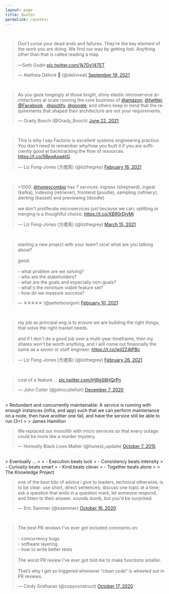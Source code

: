 ```yaml
---
layout: page
title: Quotes
permalink: /quotes/
---
```


<br>
<blockquote class="twitter-tweet"><p lang="en" dir="ltr">Don’t curse your dead ends and failures. They’re the key element of the work you are doing. We find our way by getting lost. Anything other than that is called reading a map.<br><br>—Seth Godin <a href="https://t.co/1k7Dv147ET">pic.twitter.com/1k7Dv147ET</a></p>&mdash; Aletheia Délivré 🌳 (@delivreal) <a href="https://twitter.com/delivreal/status/1439643197353906180?ref_src=twsrc%5Etfw">September 19, 2021</a></blockquote> <script async src="https://platform.twitter.com/widgets.js" charset="utf-8"></script>

<br>
<blockquote class="twitter-tweet"><p lang="en" dir="ltr">As you gaze longingly at those bright, shiny elastic microservice architectures at scale running the core business of <a href="https://twitter.com/amazon?ref_src=twsrc%5Etfw">@amazon</a>, <a href="https://twitter.com/Twitter?ref_src=twsrc%5Etfw">@twitter</a>, <a href="https://twitter.com/Facebook?ref_src=twsrc%5Etfw">@Facebook</a> , <a href="https://twitter.com/Spotify?ref_src=twsrc%5Etfw">@spotify</a>, <a href="https://twitter.com/Google?ref_src=twsrc%5Etfw">@google</a>, and others keep in mind that the requirements that shaped their architecture are not your requirements.</p>&mdash; Grady Booch (@Grady_Booch) <a href="https://twitter.com/Grady_Booch/status/1407269523942612996?ref_src=twsrc%5Etfw">June 22, 2021</a></blockquote> <script async src="https://platform.twitter.com/widgets.js" charset="utf-8"></script> 

<br>
<blockquote class="twitter-tweet"><p lang="en" dir="ltr">This is why I say Factorio is excellent systems engineering practice. You don&#39;t need to remember why/how you built it if you are sufficiently good at backtracking the flow of resources. <a href="https://t.co/5BpqAowktG">https://t.co/5BpqAowktG</a></p>&mdash; Liz Fong-Jones (方禮真) (@lizthegrey) <a href="https://twitter.com/lizthegrey/status/1361736400455036931?ref_src=twsrc%5Etfw">February 16, 2021</a></blockquote> <script async src="https://platform.twitter.com/widgets.js" charset="utf-8"></script>

<br>
<blockquote class="twitter-tweet"><p lang="en" dir="ltr">+1000. <a href="https://twitter.com/honeycombio?ref_src=twsrc%5Etfw">@honeycombio</a> has 7 services: ingress (shepherd), ingest (kafka), indexing (retriever), frontend (poodle), sampling (refinery), alerting (basset) and previewing (doodle)<br><br>we don&#39;t proliferate microservices just because we can; splitting or merging is a thoughtful choice. <a href="https://t.co/XB90rDjvMj">https://t.co/XB90rDjvMj</a></p>&mdash; Liz Fong-Jones (方禮真) (@lizthegrey) <a href="https://twitter.com/lizthegrey/status/1371603255239741444?ref_src=twsrc%5Etfw">March 15, 2021</a></blockquote> <script async src="https://platform.twitter.com/widgets.js" charset="utf-8"></script> 

<br>
<blockquote class="twitter-tweet"><p lang="en" dir="ltr">starting a new project with your team? nice! what are you talking about?<br><br>good:<br><br>- what problem are we solving?<br>- who are the stakeholders?<br>- what are the goals and especially non-goals?<br>- what&#39;s the minimum viable feature set?<br>- how do we measure success?</p>&mdash; ✕✕✕✕✕ (@peterbourgon) <a href="https://twitter.com/peterbourgon/status/1359568494837329920?ref_src=twsrc%5Etfw">February 10, 2021</a></blockquote> <script async src="https://platform.twitter.com/widgets.js" charset="utf-8"></script> 

<br>
<blockquote class="twitter-tweet"><p lang="en" dir="ltr">my job as principal eng is to ensure we are building the right things, that solve the right market needs.<br><br>and if I don&#39;t do a good job over a multi-year timeframe, then my shares won&#39;t be worth anything, and I will come out financially the same as a senior or staff engineer. <a href="https://t.co/wil2Z4tPBc">https://t.co/wil2Z4tPBc</a></p>&mdash; Liz Fong-Jones (方禮真) (@lizthegrey) <a href="https://twitter.com/lizthegrey/status/1365189713536032770?ref_src=twsrc%5Etfw">February 26, 2021</a></blockquote> <script async src="https://platform.twitter.com/widgets.js" charset="utf-8"></script> 

<br>
<blockquote class="twitter-tweet"><p lang="en" dir="ltr">cost of a feature ... <a href="https://t.co/HWgS8HQrPn">pic.twitter.com/HWgS8HQrPn</a></p>&mdash; John Cutler (@johncutlefish) <a href="https://twitter.com/johncutlefish/status/1335822976957247489?ref_src=twsrc%5Etfw">December 7, 2020</a></blockquote> <script async src="https://platform.twitter.com/widgets.js" charset="utf-8"></script> 

<br>
> Redundant and concurrently maintainable: A service is running with enough instances (infra, and app) such that we can perform maintenance on a node, then have another one fail, and have the service still be able to run (3+)
> 
> James Hamilton

<br>
<blockquote class="twitter-tweet"><p lang="en" dir="ltr">We replaced our monolith with micro services so that every outage could be more like a murder mystery.</p>&mdash; Honestly Black Lives Matter (@honest_update) <a href="https://twitter.com/honest_update/status/651897353889259520?ref_src=twsrc%5Etfw">October 7, 2015</a></blockquote> <script async src="https://platform.twitter.com/widgets.js" charset="utf-8"></script> 

<br>
> Eventually …
>
> - Execution beats luck
> - Consistency beats intensity
> - Curiosity beats smart
> - Kind beats clever
> - Together beats alone
>
> The Knowledge Project

<br>
<blockquote class="twitter-tweet"><p lang="en" dir="ltr">one of the best bits of advice i give to leaders, technical otherwise, is to be clear: use short, direct sentences; discuss one topic at a time; ask a question that ends in a question mark, let someone respond, and listen to their answer. sounds dumb, but you&#39;d be surprised.</p>&mdash; Eric Sammer (@esammer) <a href="https://twitter.com/esammer/status/1317227706832990209?ref_src=twsrc%5Etfw">October 16, 2020</a></blockquote> <script async src="https://platform.twitter.com/widgets.js" charset="utf-8"></script> 

<br>
<blockquote class="twitter-tweet"><p lang="en" dir="ltr">The best PR reviews I’ve ever got included comments on: <br><br>- concurrency bugs<br>- software layering<br>- how to write better tests<br><br>The worst PR review I’ve ever got told me to make functions smaller. <br><br>That’s why I get so triggered whenever “clean code” is wheeled out in PR reviews.</p>&mdash; Cindy Sridharan (@copyconstruct) <a href="https://twitter.com/copyconstruct/status/1317277666823741440?ref_src=twsrc%5Etfw">October 17, 2020</a></blockquote> <script async src="https://platform.twitter.com/widgets.js" charset="utf-8"></script> 
